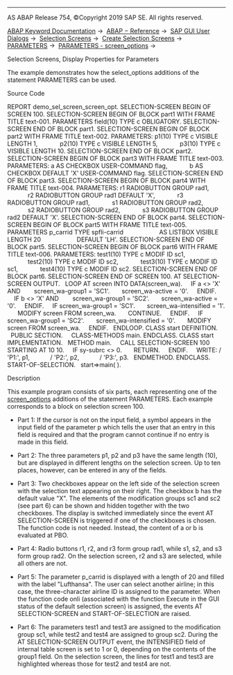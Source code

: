   

* * *

AS ABAP Release 754, ©Copyright 2019 SAP SE. All rights reserved.

[ABAP Keyword Documentation](javascript:call_link\('abenabap.htm'\)) →  [ABAP − Reference](javascript:call_link\('abenabap_reference.htm'\)) →  [SAP GUI User Dialogs](javascript:call_link\('abenabap_screens.htm'\)) →  [Selection Screens](javascript:call_link\('abenselection_screen.htm'\)) →  [Create Selection Screens](javascript:call_link\('abenselection_screen_create.htm'\)) →  [PARAMETERS](javascript:call_link\('abapparameters.htm'\)) →  [PARAMETERS - screen\_options](javascript:call_link\('abapparameters_screen.htm'\)) → 

Selection Screens, Display Properties for Parameters

The example demonstrates how the select\_options additions of the statement PARAMETERS can be used.

Source Code

REPORT demo\_sel\_screen\_screen\_opt.
SELECTION-SCREEN BEGIN OF SCREEN 100.
SELECTION-SCREEN BEGIN OF BLOCK part1 WITH FRAME TITLE text-001.
PARAMETERS field(10) TYPE c OBLIGATORY.
SELECTION-SCREEN END OF BLOCK part1.
SELECTION-SCREEN BEGIN OF BLOCK part2 WITH FRAME TITLE text-002.
PARAMETERS: p1(10) TYPE c VISIBLE LENGTH 1,
            p2(10) TYPE c VISIBLE LENGTH 5,
            p3(10) TYPE c VISIBLE LENGTH 10.
SELECTION-SCREEN END OF BLOCK part2.
SELECTION-SCREEN BEGIN OF BLOCK part3 WITH FRAME TITLE text-003.
PARAMETERS: a AS CHECKBOX USER-COMMAND flag,
            b AS CHECKBOX DEFAULT 'X' USER-COMMAND flag.
SELECTION-SCREEN END OF BLOCK part3.
SELECTION-SCREEN BEGIN OF BLOCK part4 WITH FRAME TITLE text-004.
PARAMETERS: r1 RADIOBUTTON GROUP rad1,
            r2 RADIOBUTTON GROUP rad1 DEFAULT 'X',
            r3 RADIOBUTTON GROUP rad1,
            s1 RADIOBUTTON GROUP rad2,
            s2 RADIOBUTTON GROUP rad2,
            s3 RADIOBUTTON GROUP rad2 DEFAULT 'X'.
SELECTION-SCREEN END OF BLOCK part4.
SELECTION-SCREEN BEGIN OF BLOCK part5 WITH FRAME TITLE text-005.
PARAMETERS p\_carrid TYPE spfli-carrid
                    AS LISTBOX VISIBLE LENGTH 20
                    DEFAULT 'LH'.
SELECTION-SCREEN END OF BLOCK part5.
SELECTION-SCREEN BEGIN OF BLOCK part6 WITH FRAME TITLE text-006.
PARAMETERS: test1(10) TYPE c MODIF ID sc1,
            test2(10) TYPE c MODIF ID sc2,
            test3(10) TYPE c MODIF ID sc1,
            test4(10) TYPE c MODIF ID sc2.
SELECTION-SCREEN END OF BLOCK part6.
SELECTION-SCREEN END OF SCREEN 100.
AT SELECTION-SCREEN OUTPUT.
  LOOP AT screen INTO DATA(screen\_wa).
    IF a <> 'X' AND
       screen\_wa-group1 = 'SC1'.
      screen\_wa-active = '0'.
    ENDIF.
    IF b <> 'X' AND
       screen\_wa-group1 = 'SC2'.
      screen\_wa-active = '0'.
    ENDIF.
    IF screen\_wa-group1 = 'SC1'.
      screen\_wa-intensified = '1'.
      MODIFY screen FROM screen\_wa.
      CONTINUE.
    ENDIF.
    IF screen\_wa-group1 = 'SC2'.
      screen\_wa-intensified = '0'.
      MODIFY screen FROM screen\_wa.
    ENDIF.
  ENDLOOP.
CLASS start DEFINITION.
  PUBLIC SECTION.
    CLASS-METHODS main.
ENDCLASS.
CLASS start IMPLEMENTATION.
  METHOD main.
    CALL SELECTION-SCREEN 100 STARTING AT 10 10.
    IF sy-subrc <> 0.
      RETURN.
    ENDIF.
    WRITE: / 'P1:', p1,
           / 'P2:', p2,
           / 'P3:', p3.
  ENDMETHOD.
ENDCLASS.
START-OF-SELECTION.
  start=>main( ).

Description

This example program consists of six parts, each representing one of the [screen\_options](javascript:call_link\('abapparameters_screen.htm'\)) additions of the statement PARAMETERS. Each example corresponds to a block on selection screen 100.

-   Part 1: If the cursor is not on the input field, a symbol appears in the input field of the parameter p which tells the user that an entry in this field is required and that the program cannot continue if no entry is made in this field.

-   Part 2: The three parameters p1, p2 and p3 have the same length (10), but are displayed in different lengths on the selection screen. Up to ten places, however, can be entered in any of the fields.

-   Part 3: Two checkboxes appear on the left side of the selection screen with the selection text appearing on their right. The checkbox b has the default value "X". The elements of the modification groups sc1 and sc2 (see part 6) can be shown and hidden together with the two checkboxes. The display is switched immediately since the event AT SELECTION-SCREEN is triggered if one of the checkboxes is chosen. The function code is not needed. Instead, the content of a or b is evaluated at PBO.

-   Part 4: Radio buttons r1, r2, and r3 form group rad1, while s1, s2, and s3 form group rad2. On the selection screen, r2 and s3 are selected, while all others are not.

-   Part 5: The parameter p\_carrid is displayed with a length of 20 and filled with the label "Lufthansa". The user can select another airline; in this case, the three-character airline ID is assigned to the parameter. When the function code onli (associated with the function Execute in the GUI status of the default selection screen) is assigned, the events AT SELECTION-SCREEN and START-OF-SELECTION are raised.

-   Part 6: The parameters test1 and test3 are assigned to the modification group sc1, while test2 and test4 are assigned to group sc2. During the AT SELECTION-SCREEN OUTPUT event, the INTENSIFIED field of internal table screen is set to 1 or 0, depending on the contents of the group1 field. On the selection screen, the lines for test1 and test3 are highlighted whereas those for test2 and test4 are not.